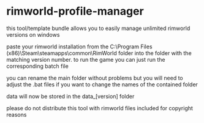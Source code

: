 # rimworld-profile-manager

this tool/template bundle allows you to easily manage unlimited rimworld versions on windows

paste your rimworld installation from the
C:\Program Files (x86)\Steam\steamapps\common\RimWorld
folder into the folder with the matching version number.
to run the game you can just run the corresponding batch file

you can rename the main folder without problems but you will
need to adjust the .bat files if you want to change the names
of the contained folder

data will now be stored in the data_[version] folder

please do not distribute this tool with rimworld files included for copyright reasons
